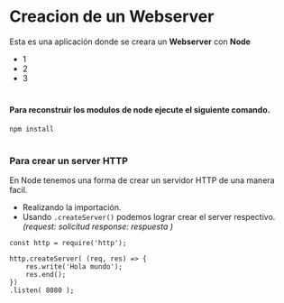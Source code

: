 # Creacion de un Webserver
Esta es una aplicación donde se creara un __Webserver__ con __Node__
* 1
* 2
* 3
#
#### Para reconstruir los modulos de node ejecute el siguiente comando.
````
npm install
````
#
### Para crear un server HTTP
En Node tenemos una forma de crear un servidor HTTP de una manera facil.
* Realizando la importación.
* Usando `.createServer()` podemos lograr crear el server respectivo. _(request: solicitud response: respuesta )_
````
const http = require('http');

http.createServer( (req, res) => {
    res.write('Hola mundo');
    res.end();
})
.listen( 8080 );
````